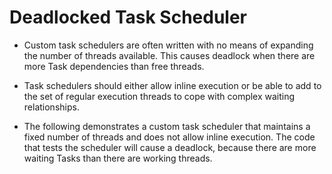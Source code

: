 

# Deadlocked Task Scheduler

- Custom task schedulers are often written with no means of expanding the number of threads available. This causes deadlock when there are more Task dependencies than free threads.

- Task schedulers should either allow inline execution or be able to add to the set of regular execution threads to cope with complex waiting relationships.

- The following demonstrates a custom task scheduler that maintains a fixed number of threads and does not allow inline execution. The code that tests the scheduler will cause a deadlock, because there are more waiting Tasks than there are working threads.

